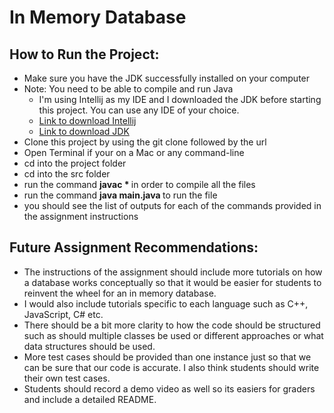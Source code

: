 # In Memory Database
## How to Run the Project:
  - Make sure you have the JDK successfully installed on your computer
  - Note: You need to be able to compile and run Java
      - I'm using Intellij as my IDE and I downloaded the JDK before starting this project. You can use any IDE of your choice.
      - <a href="https://www.jetbrains.com/idea/download/?section=mac">Link to download Intellij</a>
      - <a href="https://www.oracle.com/java/technologies/downloads/#jdk21-mac">Link to download JDK</a>
  - Clone this project by using the git clone followed by the url
  - Open Terminal if your on a Mac or any command-line
  - cd into the project folder
  - cd into the src folder
  - run the command <span style="font-weight: bold">javac *  </span>in order to compile all the files
  - run the command <span style="font-weight: bold">java main.java </span>to run the file
  - you should see the list of outputs for each of the commands provided in the assignment instructions
    
## Future Assignment Recommendations:
 - The instructions of the assignment should include more tutorials on how a database works conceptually so that it would be easier for students to reinvent the wheel for an in memory database.
 - I would also include tutorials specific to each language such as C++, JavaScript, C# etc.
 - There should be a bit more clarity to how the code should be structured such as should multiple classes be used or different approaches or what data structures should be used.
 - More test cases should be provided than one instance just so that we can be sure that our code is accurate. I also think students should write their own test cases.
 - Students should record a demo video as well so its easiers for graders and include a detailed README.
